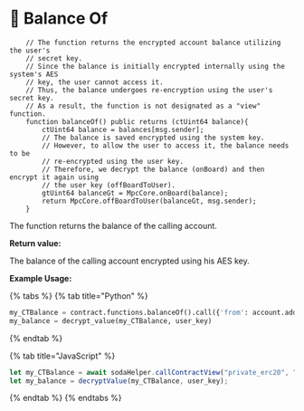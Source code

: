 # 🤑 Balance Of

```solidity
    // The function returns the encrypted account balance utilizing the user's 
    // secret key. 
    // Since the balance is initially encrypted internally using the system's AES 
    // key, the user cannot access it. 
    // Thus, the balance undergoes re-encryption using the user's secret key. 
    // As a result, the function is not designated as a "view" function.
    function balanceOf() public returns (ctUint64 balance){
        ctUint64 balance = balances[msg.sender];
        // The balance is saved encrypted using the system key. 
        // However, to allow the user to access it, the balance needs to be 
        // re-encrypted using the user key. 
        // Therefore, we decrypt the balance (onBoard) and then encrypt it again using 
        // the user key (offBoardToUser).
        gtUint64 balanceGt = MpcCore.onBoard(balance);
        return MpcCore.offBoardToUser(balanceGt, msg.sender);
    }
```

The function returns the balance of the calling account.

**Return value:**&#x20;

The balance of the calling account encrypted using his AES key.

**Example Usage:**

{% tabs %}
{% tab title="Python" %}
```python
my_CTBalance = contract.functions.balanceOf().call({'from': account.address})
my_balance = decrypt_value(my_CTBalance, user_key)

```
{% endtab %}

{% tab title="JavaScript" %}
```javascript
let my_CTBalance = await sodaHelper.callContractView("private_erc20", "balanceOf")
let my_balance = decryptValue(my_CTBalance, user_key);
```
{% endtab %}
{% endtabs %}
